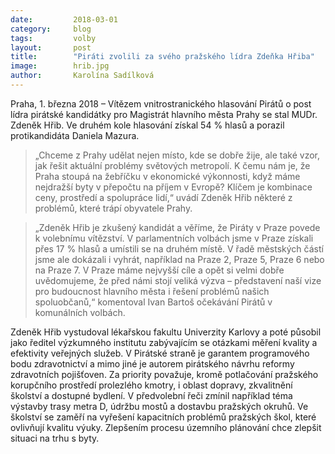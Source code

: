 ```yaml
---
date:         2018-03-01
category:     blog
tags:         volby
layout:       post
title:        "Piráti zvolili za svého pražského lídra Zdeňka Hřiba" 
image:        hrib.jpg
author:       Karolína Sadílková
---
```


Praha, 1. března 2018 – Vítězem vnitrostranického hlasování Pirátů o post lídra pirátské kandidátky pro Magistrát hlavního města Prahy se stal MUDr. Zdeněk Hřib. Ve druhém kole hlasování získal 54 % hlasů a porazil protikandidáta Daniela Mazura.
 
> „Chceme z Prahy udělat nejen místo, kde se dobře žije, ale také vzor, jak řešit aktuální problémy světových metropolí. K čemu nám je, že Praha stoupá na žebříčku v ekonomické výkonnosti, když máme nejdražší byty v přepočtu na příjem v Evropě? Klíčem je kombinace ceny, prostředí a spolupráce lidí,“ uvádí Zdeněk Hřib některé z problémů, které trápí obyvatele Prahy.
 
> „Zdeněk Hřib je zkušený kandidát a věříme, že Piráty v Praze povede k volebnímu vítězství. V parlamentních volbách jsme v Praze získali přes 17 % hlasů a umístili se na druhém místě. V řadě městských částí jsme ale dokázali i vyhrát, například na Praze 2, Praze 5, Praze 6 nebo na Praze 7. V Praze máme nejvyšší cíle a opět si velmi dobře uvědomujeme, že před námi stojí veliká výzva – představení naší vize pro budoucnost hlavního města i řešení problémů našich spoluobčanů,“ komentoval Ivan Bartoš očekávání Pirátů v komunálních volbách.
 
Zdeněk Hřib vystudoval lékařskou fakultu Univerzity Karlovy a poté působil jako ředitel výzkumného institutu zabývajícím se otázkami měření kvality a efektivity veřejných služeb. V Pirátské straně je garantem programového bodu zdravotnictví a mimo jiné je autorem pirátského návrhu reformy zdravotních pojišťoven. Za priority považuje, kromě potlačování pražského korupčního prostředí prolezlého kmotry, i oblast dopravy, zkvalitnění školství a dostupné bydlení. V předvolební řeči zmínil například téma výstavby trasy metra D, údržbu mostů a dostavbu pražských okruhů. Ve školství se zaměří na vyřešení kapacitních problémů pražských škol, které ovlivňují kvalitu výuky. Zlepšením procesu územního plánování chce zlepšit situaci na trhu s byty.
